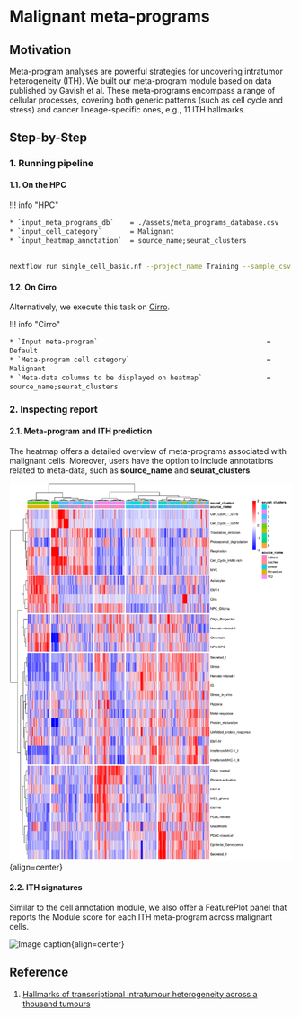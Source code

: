 # Malignant meta-programs

## Motivation

Meta-program analyses are powerful strategies for uncovering intratumor heterogeneity (ITH). We built our meta-program module based on data published by Gavish et al. These meta-programs encompass a range of cellular processes, covering both generic patterns (such as cell cycle and stress) and cancer lineage-specific ones, e.g., 11 ITH hallmarks.

## Step-by-Step

### 1. Running pipeline

#### 1.1. On the HPC

!!! info "HPC"

    * `input_meta_programs_db`    = ./assets/meta_programs_database.csv
    * `input_cell_category`       = Malignant
    * `input_heatmap_annotation`  = source_name;seurat_clusters

```{.bash .copy}

nextflow run single_cell_basic.nf --project_name Training --sample_csv sample_table.csv --meta_data meta_data.csv --cancer_type Ovarian -resume -profile seadragon

```

#### 1.2. On Cirro

Alternatively, we execute this task on [Cirro](https://cirro.bio).

!!! info "Cirro"

    * `Input meta-program`                                          = Default
    * `Meta-program cell category`                                  = Malignant
    * `Meta-data columns to be displayed on heatmap`                = source_name;seurat_clusters

### 2. Inspecting report

#### 2.1. Meta-program and ITH prediction

The heatmap offers a detailed overview of meta-programs associated with malignant cells. Moreover, users have the option to include annotations related to meta-data, such as **source_name** and **seurat_clusters**.

![Image caption](figures/heatmap-meta-programs.png){align=center}

#### 2.2. ITH signatures

Similar to the cell annotation module, we also offer a FeaturePlot panel that reports the Module score for each ITH meta-program across malignant cells.

![Image caption](figures/featureplot-meta-program.png){align=center}

## Reference

1. [Hallmarks of transcriptional intratumour heterogeneity across a thousand tumours](https://www.nature.com/articles/s41586-023-06130-4)